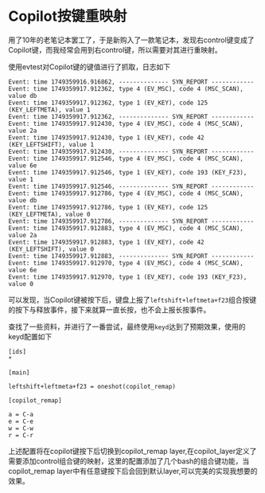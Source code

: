 # Copilot按键重映射

用了10年的老笔记本罢工了，于是新购入了一款笔记本，发现右control键变成了Copilot键，而我经常会用到右control键，所以需要对其进行重映射。

使用evtest对Copilot键的键值进行了抓取，日志如下

```
Event: time 1749359916.916862, -------------- SYN_REPORT ------------
Event: time 1749359917.912362, type 4 (EV_MSC), code 4 (MSC_SCAN), value db
Event: time 1749359917.912362, type 1 (EV_KEY), code 125 (KEY_LEFTMETA), value 1
Event: time 1749359917.912362, -------------- SYN_REPORT ------------
Event: time 1749359917.912430, type 4 (EV_MSC), code 4 (MSC_SCAN), value 2a
Event: time 1749359917.912430, type 1 (EV_KEY), code 42 (KEY_LEFTSHIFT), value 1
Event: time 1749359917.912430, -------------- SYN_REPORT ------------
Event: time 1749359917.912546, type 4 (EV_MSC), code 4 (MSC_SCAN), value 6e
Event: time 1749359917.912546, type 1 (EV_KEY), code 193 (KEY_F23), value 1
Event: time 1749359917.912546, -------------- SYN_REPORT ------------
Event: time 1749359917.912786, type 4 (EV_MSC), code 4 (MSC_SCAN), value db
Event: time 1749359917.912786, type 1 (EV_KEY), code 125 (KEY_LEFTMETA), value 0
Event: time 1749359917.912786, -------------- SYN_REPORT ------------
Event: time 1749359917.912883, type 4 (EV_MSC), code 4 (MSC_SCAN), value 2a
Event: time 1749359917.912883, type 1 (EV_KEY), code 42 (KEY_LEFTSHIFT), value 0
Event: time 1749359917.912883, -------------- SYN_REPORT ------------
Event: time 1749359917.912970, type 4 (EV_MSC), code 4 (MSC_SCAN), value 6e
Event: time 1749359917.912970, type 1 (EV_KEY), code 193 (KEY_F23), value 0
```

可以发现，当Copilot键被按下后，键盘上报了`leftshift+leftmeta+f23`组合按键的按下与释放事件，接下来就算一直长按，也不会上报长按事件。

查找了一些资料，并进行了一番尝试，最终使用`keyd`达到了预期效果，使用的keyd配置如下

```
[ids]
*

[main]

leftshift+leftmeta+f23 = oneshot(copilot_remap)

[copilot_remap]

a = C-a
e = C-e
w = C-w
r = C-r
```

上述配置将在copilot键按下后切换到copilot_remap layer,在copilot_layer定义了需要添加control组合键的映射，这里的配置添加了几个bash的组合键功能，当copilot_remap layer中有任意键按下后会回到默认layer,可以完美的实现我想要的效果。
